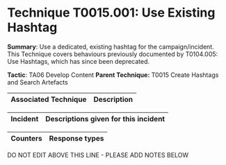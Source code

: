 # Technique T0015.001: Use Existing Hashtag

**Summary**: Use a dedicated, existing hashtag for the campaign/incident. This Technique covers behaviours previously documented by T0104.005: Use Hashtags, which has since been deprecated.  

**Tactic**: TA06 Develop Content **Parent Technique:** T0015 Create Hashtags and Search Artefacts


| Associated Technique | Description |
| --------- | ------------------------- |



| Incident | Descriptions given for this incident |
| -------- | -------------------- |



| Counters | Response types |
| -------- | -------------- |


DO NOT EDIT ABOVE THIS LINE - PLEASE ADD NOTES BELOW